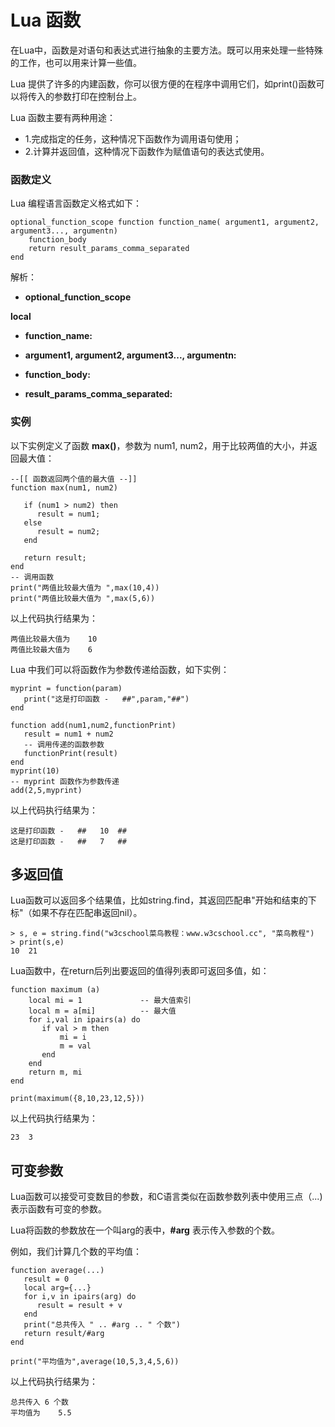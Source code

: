 # Lua 函数

在Lua中，函数是对语句和表达式进行抽象的主要方法。既可以用来处理一些特殊的工作，也可以用来计算一些值。

Lua 提供了许多的内建函数，你可以很方便的在程序中调用它们，如print()函数可以将传入的参数打印在控制台上。

Lua 函数主要有两种用途：

*   1.完成指定的任务，这种情况下函数作为调用语句使用；
*   2.计算并返回值，这种情况下函数作为赋值语句的表达式使用。

### 函数定义

Lua 编程语言函数定义格式如下：

```
optional_function_scope function function_name( argument1, argument2, argument3..., argumentn)
	function_body
	return result_params_comma_separated
end

```

解析：

*   **optional_function_scope**

**local**

*   **function_name:**

*   **argument1, argument2, argument3..., argumentn:**

*   **function_body:**

*   **result_params_comma_separated:**

### 实例

以下实例定义了函数 **max()**，参数为 num1, num2，用于比较两值的大小，并返回最大值：

```
--[[ 函数返回两个值的最大值 --]]
function max(num1, num2)

   if (num1 > num2) then
      result = num1;
   else
      result = num2;
   end

   return result; 
end
-- 调用函数
print("两值比较最大值为 ",max(10,4))
print("两值比较最大值为 ",max(5,6))

```

以上代码执行结果为：

```
两值比较最大值为 	10
两值比较最大值为 	6

```

Lua 中我们可以将函数作为参数传递给函数，如下实例：

```
myprint = function(param)
   print("这是打印函数 -   ##",param,"##")
end

function add(num1,num2,functionPrint)
   result = num1 + num2
   -- 调用传递的函数参数
   functionPrint(result)
end
myprint(10)
-- myprint 函数作为参数传递
add(2,5,myprint)

```

以上代码执行结果为：

```
这是打印函数 -   ##	10	##
这是打印函数 -   ##	7	##

```

## 多返回值

Lua函数可以返回多个结果值，比如string.find，其返回匹配串"开始和结束的下标"（如果不存在匹配串返回nil）。

```
> s, e = string.find("w3cschool菜鸟教程：www.w3cschool.cc", "菜鸟教程") 
> print(s,e)
10	21

```

Lua函数中，在return后列出要返回的值得列表即可返回多值，如：

```
function maximum (a)
    local mi = 1             -- 最大值索引
    local m = a[mi]          -- 最大值
    for i,val in ipairs(a) do
       if val > m then
           mi = i
           m = val
       end
    end
    return m, mi
end

print(maximum({8,10,23,12,5}))

```

以上代码执行结果为：

```
23	3

```

## 可变参数

Lua函数可以接受可变数目的参数，和C语言类似在函数参数列表中使用三点（...) 表示函数有可变的参数。

Lua将函数的参数放在一个叫arg的表中，**#arg** 表示传入参数的个数。

例如，我们计算几个数的平均值：

```
function average(...)
   result = 0
   local arg={...}
   for i,v in ipairs(arg) do
      result = result + v
   end
   print("总共传入 " .. #arg .. " 个数")
   return result/#arg
end

print("平均值为",average(10,5,3,4,5,6))

```

以上代码执行结果为：

```
总共传入 6 个数
平均值为	5.5

```

